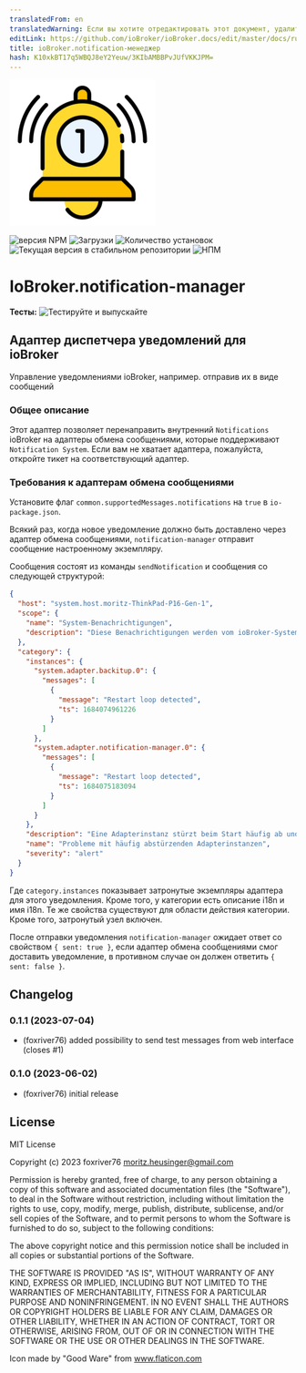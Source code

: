 ```yaml
---
translatedFrom: en
translatedWarning: Если вы хотите отредактировать этот документ, удалите поле «translationFrom», в противном случае этот документ будет снова автоматически переведен
editLink: https://github.com/ioBroker/ioBroker.docs/edit/master/docs/ru/adapterref/iobroker.notification-manager/README.md
title: ioBroker.notification-менеджер
hash: K10xkBT17q5WBQJ8eY2Yeuw/3KIbAMBBPvJUfVKKJPM=
---
```

![Логотип](../../../en/adapterref/iobroker.notification-manager/admin/notification-manager.png)

![версия NPM](https://img.shields.io/npm/v/iobroker.notification-manager.svg)
![Загрузки](https://img.shields.io/npm/dm/iobroker.notification-manager.svg)
![Количество установок](https://iobroker.live/badges/notification-manager-installed.svg)
![Текущая версия в стабильном репозитории](https://iobroker.live/badges/notification-manager-stable.svg)
![НПМ](https://nodei.co/npm/iobroker.notification-manager.png?downloads=true)

# IoBroker.notification-manager
**Тесты:** ![Тестируйте и выпускайте](https://github.com/foxriver76/ioBroker.notification-manager/workflows/Test%20and%20Release/badge.svg)

## Адаптер диспетчера уведомлений для ioBroker
Управление уведомлениями ioBroker, например. отправив их в виде сообщений

### Общее описание
Этот адаптер позволяет перенаправить внутренний `Notifications` ioBroker на адаптеры обмена сообщениями, которые поддерживают `Notification System`. Если вам не хватает адаптера, пожалуйста, откройте тикет на соответствующий адаптер.

### Требования к адаптерам обмена сообщениями
Установите флаг `common.supportedMessages.notifications` на `true` в `io-package.json`.

Всякий раз, когда новое уведомление должно быть доставлено через адаптер обмена сообщениями, `notification-manager` отправит сообщение настроенному экземпляру.

Сообщения состоят из команды `sendNotification` и сообщения со следующей структурой:

```json
{
  "host": "system.host.moritz-ThinkPad-P16-Gen-1",
  "scope": {
    "name": "System-Benachrichtigungen",
    "description": "Diese Benachrichtigungen werden vom ioBroker-System erfasst und weisen auf Probleme hin, die überprüft und behoben werden sollten."
  },
  "category": {
    "instances": {
      "system.adapter.backitup.0": {
        "messages": [
          {
            "message": "Restart loop detected",
            "ts": 1684074961226
          }
        ]
      },
      "system.adapter.notification-manager.0": {
        "messages": [
          {
            "message": "Restart loop detected",
            "ts": 1684075183094
          }
        ]
      }
    },
    "description": "Eine Adapterinstanz stürzt beim Start häufig ab und wurde aus diesem Grund gestoppt. Die Protokolldatei muss vor dem Neustart der Instanz überprüft werden.",
    "name": "Probleme mit häufig abstürzenden Adapterinstanzen",
    "severity": "alert"
  }
}
```

Где `category.instances` показывает затронутые экземпляры адаптера для этого уведомления.
Кроме того, у категории есть описание i18n и имя i18n.
Те же свойства существуют для области действия категории. Кроме того, затронутый узел включен.

После отправки уведомления `notification-manager` ожидает ответ со свойством `{ sent: true }`, если адаптер обмена сообщениями смог доставить уведомление, в противном случае он должен ответить `{ sent: false }`.

## Changelog
<!--
    Placeholder for the next version (at the beginning of the line):
    ### **WORK IN PROGRESS**
-->
### 0.1.1 (2023-07-04)
* (foxriver76) added possibility to send test messages from web interface (closes #1)

### 0.1.0 (2023-06-02)
* (foxriver76) initial release

## License
MIT License

Copyright (c) 2023 foxriver76 <moritz.heusinger@gmail.com>

Permission is hereby granted, free of charge, to any person obtaining a copy
of this software and associated documentation files (the "Software"), to deal
in the Software without restriction, including without limitation the rights
to use, copy, modify, merge, publish, distribute, sublicense, and/or sell
copies of the Software, and to permit persons to whom the Software is
furnished to do so, subject to the following conditions:

The above copyright notice and this permission notice shall be included in all
copies or substantial portions of the Software.

THE SOFTWARE IS PROVIDED "AS IS", WITHOUT WARRANTY OF ANY KIND, EXPRESS OR
IMPLIED, INCLUDING BUT NOT LIMITED TO THE WARRANTIES OF MERCHANTABILITY,
FITNESS FOR A PARTICULAR PURPOSE AND NONINFRINGEMENT. IN NO EVENT SHALL THE
AUTHORS OR COPYRIGHT HOLDERS BE LIABLE FOR ANY CLAIM, DAMAGES OR OTHER
LIABILITY, WHETHER IN AN ACTION OF CONTRACT, TORT OR OTHERWISE, ARISING FROM,
OUT OF OR IN CONNECTION WITH THE SOFTWARE OR THE USE OR OTHER DEALINGS IN THE
SOFTWARE.

Icon made by "Good Ware" from www.flaticon.com